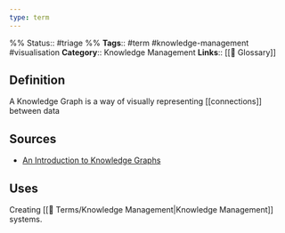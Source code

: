 ```yaml
---
type: term
---
```

%%
Status:: #triage 
%%
**Tags**:: #term #knowledge-management #visualisation
**Category**:: Knowledge Management
**Links**:: [[📇 Glossary]]

## Definition
A Knowledge Graph is a way of visually representing [[connections]] between data

## Sources
- [An Introduction to Knowledge Graphs](https://ai.stanford.edu/blog/introduction-to-knowledge-graphs/)

## Uses
Creating [[📇 Terms/Knowledge Management|Knowledge Management]] systems.